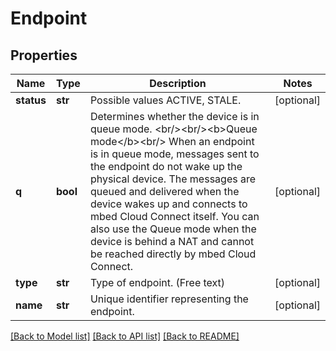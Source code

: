 # Endpoint

## Properties
Name | Type | Description | Notes
------------ | ------------- | ------------- | -------------
**status** | **str** | Possible values ACTIVE, STALE. | [optional] 
**q** | **bool** | Determines whether the device is in queue mode.  &lt;br/&gt;&lt;br/&gt;&lt;b&gt;Queue mode&lt;/b&gt;&lt;br/&gt; When an endpoint is in queue mode, messages sent to the endpoint do not wake up the physical device.  The messages are queued and delivered when the device wakes up and connects to mbed Cloud Connect  itself. You can also use the Queue mode when the device is behind a NAT and cannot be reached directly by  mbed Cloud Connect.  | [optional] 
**type** | **str** | Type of endpoint. (Free text) | [optional] 
**name** | **str** | Unique identifier representing the endpoint. | [optional] 

[[Back to Model list]](../README.md#documentation-for-models) [[Back to API list]](../README.md#documentation-for-api-endpoints) [[Back to README]](../README.md)


